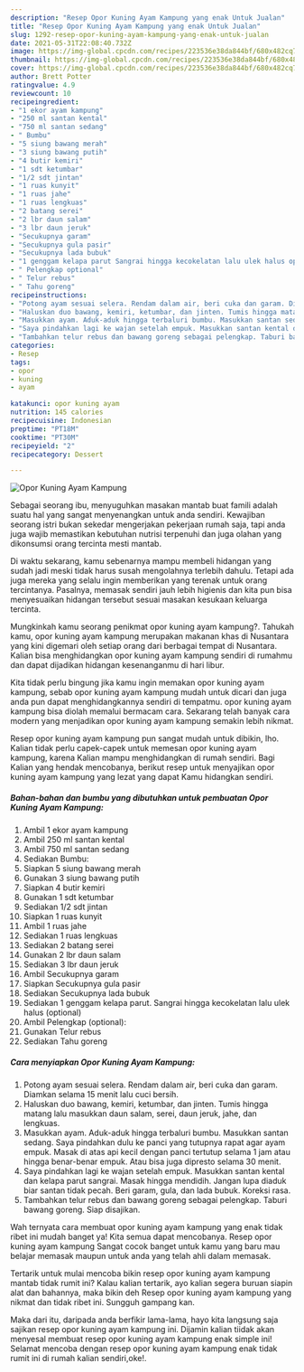 ```yaml
---
description: "Resep Opor Kuning Ayam Kampung yang enak Untuk Jualan"
title: "Resep Opor Kuning Ayam Kampung yang enak Untuk Jualan"
slug: 1292-resep-opor-kuning-ayam-kampung-yang-enak-untuk-jualan
date: 2021-05-31T22:08:40.732Z
image: https://img-global.cpcdn.com/recipes/223536e38da844bf/680x482cq70/opor-kuning-ayam-kampung-foto-resep-utama.jpg
thumbnail: https://img-global.cpcdn.com/recipes/223536e38da844bf/680x482cq70/opor-kuning-ayam-kampung-foto-resep-utama.jpg
cover: https://img-global.cpcdn.com/recipes/223536e38da844bf/680x482cq70/opor-kuning-ayam-kampung-foto-resep-utama.jpg
author: Brett Potter
ratingvalue: 4.9
reviewcount: 10
recipeingredient:
- "1 ekor ayam kampung"
- "250 ml santan kental"
- "750 ml santan sedang"
- " Bumbu"
- "5 siung bawang merah"
- "3 siung bawang putih"
- "4 butir kemiri"
- "1 sdt ketumbar"
- "1/2 sdt jintan"
- "1 ruas kunyit"
- "1 ruas jahe"
- "1 ruas lengkuas"
- "2 batang serei"
- "2 lbr daun salam"
- "3 lbr daun jeruk"
- "Secukupnya garam"
- "Secukupnya gula pasir"
- "Secukupnya lada bubuk"
- "1 genggam kelapa parut Sangrai hingga kecokelatan lalu ulek halus optional"
- " Pelengkap optional"
- " Telur rebus"
- " Tahu goreng"
recipeinstructions:
- "Potong ayam sesuai selera. Rendam dalam air, beri cuka dan garam. Diamkan selama 15 menit lalu cuci bersih."
- "Haluskan duo bawang, kemiri, ketumbar, dan jinten. Tumis hingga matang lalu masukkan daun salam, serei, daun jeruk, jahe, dan lengkuas."
- "Masukkan ayam. Aduk-aduk hingga terbaluri bumbu. Masukkan santan sedang. Saya pindahkan dulu ke panci yang tutupnya rapat agar ayam empuk. Masak di atas api kecil dengan panci tertutup selama 1 jam atau hingga benar-benar empuk. Atau bisa juga dipresto selama 30 menit."
- "Saya pindahkan lagi ke wajan setelah empuk. Masukkan santan kental dan kelapa parut sangrai. Masak hingga mendidih. Jangan lupa diaduk biar santan tidak pecah. Beri garam, gula, dan lada bubuk. Koreksi rasa."
- "Tambahkan telur rebus dan bawang goreng sebagai pelengkap. Taburi bawang goreng. Siap disajikan."
categories:
- Resep
tags:
- opor
- kuning
- ayam

katakunci: opor kuning ayam 
nutrition: 145 calories
recipecuisine: Indonesian
preptime: "PT18M"
cooktime: "PT30M"
recipeyield: "2"
recipecategory: Dessert

---
```



![Opor Kuning Ayam Kampung](https://img-global.cpcdn.com/recipes/223536e38da844bf/680x482cq70/opor-kuning-ayam-kampung-foto-resep-utama.jpg)

Sebagai seorang ibu, menyuguhkan masakan mantab buat famili adalah suatu hal yang sangat menyenangkan untuk anda sendiri. Kewajiban seorang istri bukan sekedar mengerjakan pekerjaan rumah saja, tapi anda juga wajib memastikan kebutuhan nutrisi terpenuhi dan juga olahan yang dikonsumsi orang tercinta mesti mantab.

Di waktu  sekarang, kamu sebenarnya mampu membeli hidangan yang sudah jadi meski tidak harus susah mengolahnya terlebih dahulu. Tetapi ada juga mereka yang selalu ingin memberikan yang terenak untuk orang tercintanya. Pasalnya, memasak sendiri jauh lebih higienis dan kita pun bisa menyesuaikan hidangan tersebut sesuai masakan kesukaan keluarga tercinta. 



Mungkinkah kamu seorang penikmat opor kuning ayam kampung?. Tahukah kamu, opor kuning ayam kampung merupakan makanan khas di Nusantara yang kini digemari oleh setiap orang dari berbagai tempat di Nusantara. Kalian bisa menghidangkan opor kuning ayam kampung sendiri di rumahmu dan dapat dijadikan hidangan kesenanganmu di hari libur.

Kita tidak perlu bingung jika kamu ingin memakan opor kuning ayam kampung, sebab opor kuning ayam kampung mudah untuk dicari dan juga anda pun dapat menghidangkannya sendiri di tempatmu. opor kuning ayam kampung bisa diolah memalui bermacam cara. Sekarang telah banyak cara modern yang menjadikan opor kuning ayam kampung semakin lebih nikmat.

Resep opor kuning ayam kampung pun sangat mudah untuk dibikin, lho. Kalian tidak perlu capek-capek untuk memesan opor kuning ayam kampung, karena Kalian mampu menghidangkan di rumah sendiri. Bagi Kalian yang hendak mencobanya, berikut resep untuk menyajikan opor kuning ayam kampung yang lezat yang dapat Kamu hidangkan sendiri.

<!--inarticleads1-->

##### Bahan-bahan dan bumbu yang dibutuhkan untuk pembuatan Opor Kuning Ayam Kampung:

1. Ambil 1 ekor ayam kampung
1. Ambil 250 ml santan kental
1. Ambil 750 ml santan sedang
1. Sediakan  Bumbu:
1. Siapkan 5 siung bawang merah
1. Gunakan 3 siung bawang putih
1. Siapkan 4 butir kemiri
1. Gunakan 1 sdt ketumbar
1. Sediakan 1/2 sdt jintan
1. Siapkan 1 ruas kunyit
1. Ambil 1 ruas jahe
1. Sediakan 1 ruas lengkuas
1. Sediakan 2 batang serei
1. Gunakan 2 lbr daun salam
1. Sediakan 3 lbr daun jeruk
1. Ambil Secukupnya garam
1. Siapkan Secukupnya gula pasir
1. Sediakan Secukupnya lada bubuk
1. Sediakan 1 genggam kelapa parut. Sangrai hingga kecokelatan lalu ulek halus (optional)
1. Ambil  Pelengkap (optional):
1. Gunakan  Telur rebus
1. Sediakan  Tahu goreng




<!--inarticleads2-->

##### Cara menyiapkan Opor Kuning Ayam Kampung:

1. Potong ayam sesuai selera. Rendam dalam air, beri cuka dan garam. Diamkan selama 15 menit lalu cuci bersih.
1. Haluskan duo bawang, kemiri, ketumbar, dan jinten. Tumis hingga matang lalu masukkan daun salam, serei, daun jeruk, jahe, dan lengkuas.
1. Masukkan ayam. Aduk-aduk hingga terbaluri bumbu. Masukkan santan sedang. Saya pindahkan dulu ke panci yang tutupnya rapat agar ayam empuk. Masak di atas api kecil dengan panci tertutup selama 1 jam atau hingga benar-benar empuk. Atau bisa juga dipresto selama 30 menit.
1. Saya pindahkan lagi ke wajan setelah empuk. Masukkan santan kental dan kelapa parut sangrai. Masak hingga mendidih. Jangan lupa diaduk biar santan tidak pecah. Beri garam, gula, dan lada bubuk. Koreksi rasa.
1. Tambahkan telur rebus dan bawang goreng sebagai pelengkap. Taburi bawang goreng. Siap disajikan.




Wah ternyata cara membuat opor kuning ayam kampung yang enak tidak ribet ini mudah banget ya! Kita semua dapat mencobanya. Resep opor kuning ayam kampung Sangat cocok banget untuk kamu yang baru mau belajar memasak maupun untuk anda yang telah ahli dalam memasak.

Tertarik untuk mulai mencoba bikin resep opor kuning ayam kampung mantab tidak rumit ini? Kalau kalian tertarik, ayo kalian segera buruan siapin alat dan bahannya, maka bikin deh Resep opor kuning ayam kampung yang nikmat dan tidak ribet ini. Sungguh gampang kan. 

Maka dari itu, daripada anda berfikir lama-lama, hayo kita langsung saja sajikan resep opor kuning ayam kampung ini. Dijamin kalian tiidak akan menyesal membuat resep opor kuning ayam kampung enak simple ini! Selamat mencoba dengan resep opor kuning ayam kampung enak tidak rumit ini di rumah kalian sendiri,oke!.

